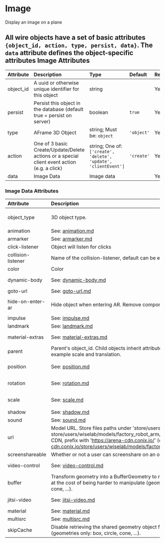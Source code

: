 
Image
=====


Display an image on a plane

All wire objects have a set of basic attributes ```{object_id, action, type, persist, data}```. The ```data``` attribute defines the object-specific attributes
Image Attributes
----------------

|Attribute|Description|Type|Default|Required|
| :--- | :--- | :--- | :--- | :--- |
|object_id|A uuid or otherwise unique identifier for this object|string||Yes|
|persist|Persist this object in the database (default true = persist on server)|boolean|```true```|Yes|
|type|AFrame 3D Object|string; Must be: ```object```|```'object'```|Yes|
|action|One of 3 basic Create/Update/Delete actions or a special client event action (e.g. a click)|string; One of: ```['create', 'delete', 'update', 'clientEvent']```|```'create'```|Yes|
|data|Image Data|Image data||Yes|

### Image Data Attributes

|Attribute|Description|Type|Default|Required|
| :--- | :--- | :--- | :--- | :--- |
|object_type|3D object type.|string; Must be: ```image```|```image```|Yes|
|animation|See: [animation.md](animation.md)|animation||No|
|armarker|See: [armarker.md](armarker.md)|armarker||No|
|click-listener|Object will listen for clicks|boolean||No|
|collision-listener|Name of the collision-listener, default can be empty string|string||No|
|color|Color|string|```'#ffa500'```|No|
|dynamic-body|See: [dynamic-body.md](dynamic-body.md)|dynamic-body||No|
|goto-url|See: [goto-url.md](goto-url.md)|goto-url||No|
|hide-on-enter-ar|Hide object when entering AR. Remove component to *not* hide|boolean; Must be: ```True```|```True```|No|
|impulse|See: [impulse.md](impulse.md)|impulse||No|
|landmark|See: [landmark.md](landmark.md)|landmark||No|
|material-extras|See: [material-extras.md](material-extras.md)|material-extras||No|
|parent|Parent's object_id. Child objects inherit attributes of their parent, for example scale and translation.|string||No|
|position|See: [position.md](position.md)|position|```{'x': 0, 'y': 0, 'z': 0}```|Yes|
|rotation|See: [rotation.md](rotation.md)|rotation|```{'x': 0, 'y': 0, 'z': 0}```|Yes|
|scale|See: [scale.md](scale.md)|scale|```{'x': 1, 'y': 1, 'z': 1}```|No|
|shadow|See: [shadow.md](shadow.md)|shadow||No|
|sound|See: [sound.md](sound.md)|sound||No|
|url|Model URL. Store files paths under 'store/users/<username>' (e.g. store/users/wiselab/models/factory_robot_arm/scene.gltf); to use CDN, prefix with 'https://arena-cdn.conix.io/' (e.g. https://arena-cdn.conix.io/store/users/wiselab/models/factory_robot_arm/scene.gltf)|string||Yes|
|screenshareable|Whether or not a user can screenshare on an object|boolean|```True```|No|
|video-control|See: [video-control.md](video-control.md)|video-control||No|
|buffer|Transform geometry into a BufferGeometry to reduce memory usage at the cost of being harder to manipulate (geometries only: box, circle, cone, ...).|boolean|```true```|No|
|jitsi-video|See: [jitsi-video.md](jitsi-video.md)|jitsi-video||No|
|material|See: [material.md](material.md)|material||No|
|multisrc|See: [multisrc.md](multisrc.md)|multisrc||No|
|skipCache|Disable retrieving the shared geometry object from the cache. (geometries only: box, circle, cone, ...).|boolean|```true```|No|

